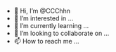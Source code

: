 - 👋 Hi, I’m @CCChhn
- 👀 I’m interested in ...
- 🌱 I’m currently learning ...
- 💞️ I’m looking to collaborate on ...
- 📫 How to reach me ...

<!---
CCChhn/CCChhn is a ✨ special ✨ repository because its `README.md` (this file) appears on your GitHub profile.
You can click the Preview link to take a look at your changes.
--->
